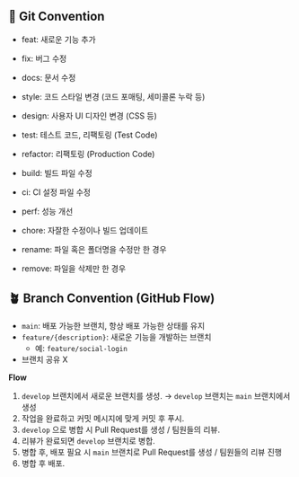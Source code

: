 ## 🎯 Git Convention

- feat: 새로운 기능 추가

- fix: 버그 수정

- docs: 문서 수정

- style: 코드 스타일 변경 (코드 포매팅, 세미콜론 누락 등)

- design: 사용자 UI 디자인 변경 (CSS 등)

- test: 테스트 코드, 리팩토링 (Test Code)

- refactor: 리팩토링 (Production Code)

- build: 빌드 파일 수정

- ci: CI 설정 파일 수정

- perf: 성능 개선

- chore: 자잘한 수정이나 빌드 업데이트

- rename: 파일 혹은 폴더명을 수정만 한 경우

- remove: 파일을 삭제만 한 경우

## 🪴 Branch Convention (GitHub Flow)

- `main`: 배포 가능한 브랜치, 항상 배포 가능한 상태를 유지
- `feature/{description}`: 새로운 기능을 개발하는 브랜치
    - 예: `feature/social-login`
- 브랜치 공유 X

**Flow**

1. `develop` 브랜치에서 새로운 브랜치를 생성. → `develop` 브랜치는 `main` 브랜치에서 생성
2. 작업을 완료하고 커밋 메시지에 맞게 커밋 후 푸시.
3. `develop` 으로 병합 시 Pull Request를 생성 / 팀원들의 리뷰.
4. 리뷰가 완료되면 `develop` 브랜치로 병합.
5. 병합 후, 배포 필요 시 `main` 브랜치로 Pull Request를 생성 / 팀원들의 리뷰 진행 
6. 병합 후 배포.
